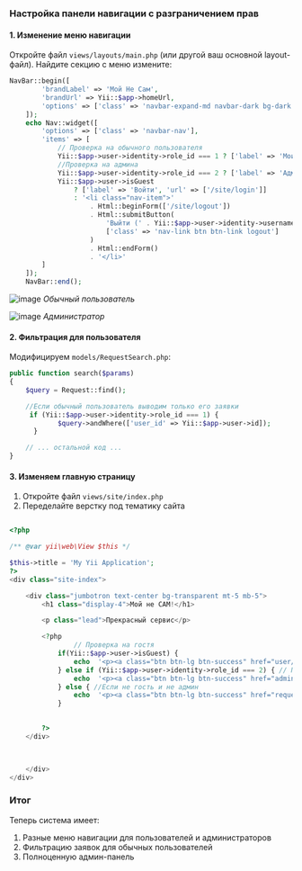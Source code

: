 ### Настройка панели навигации с разграничением прав

#### 1. Изменение меню навигации

Откройте файл `views/layouts/main.php` (или другой ваш основной layout-файл). Найдите секцию с меню измените:

```php
NavBar::begin([
        'brandLabel' => 'Мой Не Сам',
        'brandUrl' => Yii::$app->homeUrl,
        'options' => ['class' => 'navbar-expand-md navbar-dark bg-dark fixed-top']
    ]);
    echo Nav::widget([
        'options' => ['class' => 'navbar-nav'],
        'items' => [
            // Проверка на обычного пользователя
            Yii::$app->user->identity->role_id === 1 ? ['label' => 'Мои заявки', 'url' => ['/request/index']] : '',
            //Проверка на админа
            Yii::$app->user->identity->role_id === 2 ? ['label' => 'Админка', 'url' => ['/admin/index']] : '',
            Yii::$app->user->isGuest
                ? ['label' => 'Войти', 'url' => ['/site/login']]
                : '<li class="nav-item">'
                    . Html::beginForm(['/site/logout'])
                    . Html::submitButton(
                        'Выйти (' . Yii::$app->user->identity->username . ')',
                        ['class' => 'nav-link btn btn-link logout']
                    )
                    . Html::endForm()
                    . '</li>'
        ]
    ]);
    NavBar::end();
```
![image](https://github.com/user-attachments/assets/93e40286-b4f5-4c7b-a1b7-82bc0362cba3)
*Обычный пользователь*


![image](https://github.com/user-attachments/assets/77c5ed8b-3afd-4e55-b8c4-9a7ee297eb8a)
*Администратор*


#### 2. Фильтрация для пользователя

Модифицируем `models/RequestSearch.php`:

```php
public function search($params)
{
    $query = Request::find();

    //Если обычный пользователь выводим только его заявки
     if (Yii::$app->user->identity->role_id === 1) {
            $query->andWhere(['user_id' => Yii::$app->user->id]);
      }

    // ... остальной код ...
}
```


#### 3. Изменяем главную страницу

1. Откройте файл `views/site/index.php`
2. Переделайте верстку под тематику сайта
   
```php

<?php

/** @var yii\web\View $this */

$this->title = 'My Yii Application';
?>
<div class="site-index">

    <div class="jumbotron text-center bg-transparent mt-5 mb-5">
        <h1 class="display-4">Мой не САМ!</h1>

        <p class="lead">Прекрасный сервис</p>

        <?php 
                // Проверка на гостя
            if(Yii::$app->user->isGuest) {
                echo  '<p><a class="btn btn-lg btn-success" href="user/create">Регистрация</a></p>';
            } else if (Yii::$app->user->identity->role_id === 2) { // Проверка на админа
                echo  '<p><a class="btn btn-lg btn-success" href="admin/index">Админ-панель</a></p>';
            } else { //Если не гость и не админ
                echo  '<p><a class="btn btn-lg btn-success" href="request/index">Мои заявки</a></p>';
            }
        

        ?>
    </div>

    

    </div>
</div>


```

### Итог

Теперь система имеет:
1. Разные меню навигации для пользователей и администраторов
2. Фильтрацию заявок для обычных пользователей
3. Полноценную админ-панель

